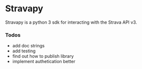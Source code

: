 # Stravapy 
Stravapy is a python 3 sdk for interacting with the Strava API v3.

### Todos
- add doc strings
- add testing
- find out how to publish library
- implement authetication better
